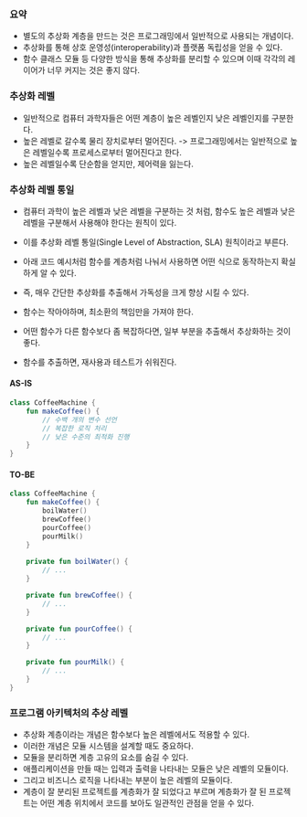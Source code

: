 ### 요약

* 별도의 추상화 계층을 만드는 것은 프로그래밍에서 일반적으로 사용되는 개념이다.
* 추상화를 통해 상호 운영성(interoperability)과 플랫폼 독립성을 얻을 수 있다.
* 함수 클래스 모듈 등 다양한 방식을 통해 추상화를 분리할 수 있으며 이때 각각의 레이어가 너무 커지는 것은 좋지 않다.

### 추상화 레벨

* 일반적으로 컴퓨터 과학자들은 어떤 계층이 높은 레벨인지 낮은 레벨인지를 구분한다.
* 높은 레벨로 갈수록 물리 장치로부터 멀어진다. -> 프로그래밍에서는 일반적으로 높은 레벨일수록 프로세스로부터 멀어진다고 한다.
* 높은 레벨일수록 단순함을 얻지만, 제어력을 잃는다.

### 추상화 레벨 통일

* 컴퓨터 과학이 높은 레벨과 낮은 레벨을 구분하는 것 처럼, 함수도 높은 레벨과 낮은 레벨을 구분해서 사용해야 한다는 원칙이 있다.
* 이를 추상화 레벨 통일(Single Level of Abstraction, SLA) 원칙이라고 부른다.

* 아래 코드 예시처럼 함수를 계층처럼 나눠서 사용하면 어떤 식으로 동작하는지 확실하게 알 수 있다.
* 즉, 매우 간단한 추상화를 추출해서 가독성을 크게 향상 시킬 수 있다.
* 함수는 작아야하며, 최소환의 책임만을 가져야 한다.
* 어떤 함수가 다른 함수보다 좀 복잡하다면, 일부 부분을 추출해서 추상화하는 것이 좋다.
* 함수를 추출하면, 재사용과 테스트가 쉬워진다.

#### AS-IS
```kotlin
class CoffeeMachine {
    fun makeCoffee() {
        // 수백 개의 변수 선언
        // 복잡한 로직 처리
        // 낮은 수준의 최적화 진행
    }
}
```

#### TO-BE
```kotlin
class CoffeeMachine {
    fun makeCoffee() {
        boilWater()
        brewCoffee()
        pourCoffee()
        pourMilk()
    }
    
    private fun boilWater() {
        // ...
    }

    private fun brewCoffee() {
        // ...
    }

    private fun pourCoffee() {
        // ...
    }

    private fun pourMilk() {
        // ...
    }
}
```

### 프로그램 아키텍처의 추상 레벨

* 추상화 계층이라는 개념은 함수보다 높은 레벨에서도 적용할 수 있다.
* 이러한 개념은 모듈 시스템을 설계할 때도 중요하다.
* 모듈을 분리하면 계층 고유의 요소를 숨길 수 있다.
* 애플리케이션을 만들 때는 입력과 출력을 나타내는 모듈은 낮은 레벨의 모듈이다.
* 그리고 비즈니스 로직을 나타내는 부분이 높은 레벨의 모듈이다.
* 계층이 잘 분리된 프로젝트를 계층화가 잘 되었다고 부르며 계층화가 잘 된 프로젝트는 어떤 계층 위치에서 코드를 보아도 일관적인 관점을 얻을 수 있다.

